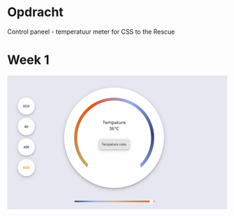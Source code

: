 # Opdracht
Control paneel - temperatuur meter for CSS to the Rescue

# Week 1

![Design so far week 1](./assets/CSS-Week1.jpg)

